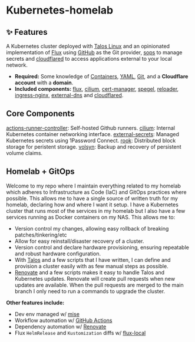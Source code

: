 # Kubernetes-homelab

## ✨ Features

A Kubernetes cluster deployed with [Talos Linux](https://github.com/siderolabs/talos) and an opinionated implementation of [Flux](https://github.com/fluxcd/flux2) using [GitHub](https://github.com/) as the Git provider, [sops](https://github.com/getsops/sops) to manage secrets and [cloudflared](https://github.com/cloudflare/cloudflared) to access applications external to your local network.

- **Required:** Some knowledge of [Containers](https://opencontainers.org/), [YAML](https://noyaml.com/), [Git](https://git-scm.com/), and a **Cloudflare account** with a **domain**.
- **Included components:** [flux](https://github.com/fluxcd/flux2), [cilium](https://github.com/cilium/cilium), [cert-manager](https://github.com/cert-manager/cert-manager), [spegel](https://github.com/spegel-org/spegel), [reloader](https://github.com/stakater/Reloader), [ingress-nginx](https://github.com/kubernetes/ingress-nginx/), [external-dns](https://github.com/kubernetes-sigs/external-dns) and [cloudflared](https://github.com/cloudflare/cloudflared).

## Core Components

[actions-runner-controller](https://github.com/actions/actions-runner-controller): Self-hosted Github runners.
[cilium](https://github.com/cilium/cilium): Internal Kubernetes container networking interface.
[external-secrets](https://github.com/external-secrets/external-secrets): Managed Kubernetes secrets using 1Password Connect.
[rook](https://github.com/rook/rook): Distributed block storage for peristent storage.
[volsyn](https://github.com/backube/volsync): Backup and recovery of persistent volume claims.

## Homelab + GitOps

Welcome to my repo where I maintain everything related to my homelab which adheres to Infrastructure as Code (IaC) and GitOps practices where possible. This allows me to have a single source of written truth for my homelab, declaring how and where I want it setup. I have a Kubernetes cluster that runs most of the services in my homelab but I also have a few services running as Docker containers on my NAS.
This allows me to:
- Version control my changes, allowing easy rollback of breaking patches/tinkering/etc
- Allow for easy reinstall/disaster recovery of a cluster.
- Version control and declare hardware provisioning, ensuring repeatable and robust hardware configuration.
- With [Talos](https://github.com/siderolabs/talos) and a few scripts that I have written, I can define and provision a cluster easily with as few manual steps as possible.
- [Renovate](-https://www.mend.io/renovate) and a few scripts makes it easy to handle Talos and Kubernetes updates. Renovate will create pull requests when new updates are available. When the pull requests are merged to the main branch I only need to run a commands to upgrade the cluster.

**Other features include:**

- Dev env managed w/ [mise](https://mise.jdx.dev/)
- Workflow automation w/ [GitHub Actions](https://github.com/features/actions)
- Dependency automation w/ [Renovate](https://www.mend.io/renovate)
- Flux `HelmRelease` and `Kustomization` diffs w/ [flux-local](https://github.com/allenporter/flux-local)

